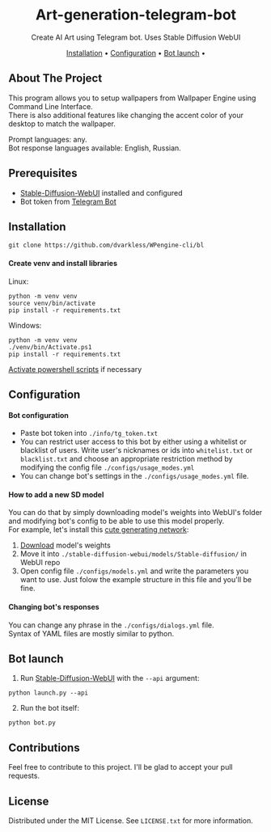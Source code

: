 
<div align="center">

# Art-generation-telegram-bot

Create AI Art using Telegram bot. Uses Stable Diffusion WebUI

[Installation](#installation) •
[Configuration](#configuration) •
[Bot launch](#bot-launch) •

</div>
   
## About The Project
This program allows you to setup wallpapers from Wallpaper Engine using Command Line Interface.  
There is also additional features like changing the accent color of your desktop to match the wallpaper. 

Prompt languages: any.   
Bot response languages available: English, Russian.

## Prerequisites
- [Stable-Diffusion-WebUI](https://github.com/AUTOMATIC1111/stable-diffusion-webui) installed and configured
- Bot token from [Telegram Bot](https://core.telegram.org/bots)

## Installation
```
git clone https://github.com/dvarkless/WPengine-cli/bl
```  
#### Create venv and install libraries   
Linux:   
```
python -m venv venv
source venv/bin/activate
pip install -r requirements.txt
```     
Windows:   
```
python -m venv venv     
./venv/bin/Activate.ps1
pip install -r requirements.txt
```       
[Activate powershell scripts](https://stackoverflow.com/questions/2035193/how-to-run-a-powershell-script) if necessary

## Configuration   
#### Bot configuration
- Paste bot token into `./info/tg_token.txt`
- You can restrict user access to this bot by either using a whitelist or blacklist of users. 
Write user's nicknames or ids into `whitelist.txt` or `blacklist.txt` and choose an appropriate restriction method by modifying the config file `./configs/usage_modes.yml`
- You can change bot's settings in the `./configs/usage_modes.yml` file.      

#### How to add a new SD model   
You can do that by simply downloading model's weights into WebUI's folder and modifying bot's config to be able to use this model properly.   
For example, let's install this [cute generating network](https://huggingface.co/dreamlike-art/dreamlike-photoreal-2.0):   
1. [Download](https://huggingface.co/dreamlike-art/dreamlike-photoreal-2.0/tree/main) model's weights   
2. Move it into `./stable-diffusion-webui/models/Stable-diffusion/` in WebUI repo   
3. Open config file `./configs/models.yml` and write the parameters you want to use. 
Just folow the example structure in this file and you'll be fine.   

#### Changing bot's responses
You can change any phrase in the `./configs/dialogs.yml` file.      
Syntax of YAML files are mostly similar to python.   

## Bot launch
1. Run  [Stable-Diffusion-WebUI](https://github.com/AUTOMATIC1111/stable-diffusion-webui) with the `--api` argument:   
```
python launch.py --api
```   
2. Run the bot itself:   
```
python bot.py
```   

## Contributions
Feel free to contribute to this project. I'll be glad to accept your pull requests.

## License
Distributed under the MIT License. See `LICENSE.txt` for more information.
